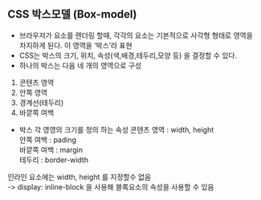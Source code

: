 ## CSS 박스모델 (Box-model)
* 브라우저가 요소를 렌더링 할때, 각각의 요소는 기본적으로 사각형 형태로 영역을 차지하게 된다. 이 영역을 ‘박스’라 표현
* CSS는 박스의 크기, 위치, 속성(색,배경,테두리,모양 등) 을 결정할 수 있다.
* 하나의 박스는 다음 네 개의 영역으로 구성

1. 콘텐츠 영역
2. 안쪽 영역
3. 경계선(테두리)
4. 바깥쪽 여백 

* 박스 각 영영의 크기를 정의 하는 속성
콘텐츠 영역 : width, height  
안쪽 여백 : pading  
바깥쪽 여백 : margin  
테두리 : border-width  

인라인 요소에는 width, height 를 지정할수 없음  
-> display: inline-block 을 사용해 블록요소의 속성을 사용할 수 있음  

